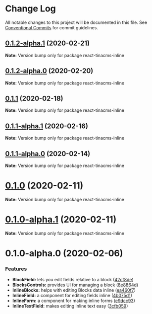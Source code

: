 # Change Log

All notable changes to this project will be documented in this file.
See [Conventional Commits](https://conventionalcommits.org) for commit guidelines.

## [0.1.2-alpha.1](https://github.com/tinacms/tinacms/compare/react-tinacms-inline@0.1.2-alpha.0...react-tinacms-inline@0.1.2-alpha.1) (2020-02-21)

**Note:** Version bump only for package react-tinacms-inline





## [0.1.2-alpha.0](https://github.com/tinacms/tinacms/compare/react-tinacms-inline@0.1.1...react-tinacms-inline@0.1.2-alpha.0) (2020-02-20)

**Note:** Version bump only for package react-tinacms-inline





## [0.1.1](https://github.com/tinacms/tinacms/compare/react-tinacms-inline@0.1.1-alpha.1...react-tinacms-inline@0.1.1) (2020-02-18)

**Note:** Version bump only for package react-tinacms-inline





## [0.1.1-alpha.1](https://github.com/tinacms/tinacms/compare/react-tinacms-inline@0.1.1-alpha.0...react-tinacms-inline@0.1.1-alpha.1) (2020-02-16)

**Note:** Version bump only for package react-tinacms-inline





## [0.1.1-alpha.0](https://github.com/tinacms/tinacms/compare/react-tinacms-inline@0.1.0...react-tinacms-inline@0.1.1-alpha.0) (2020-02-14)

**Note:** Version bump only for package react-tinacms-inline





# [0.1.0](https://github.com/tinacms/tinacms/compare/react-tinacms-inline@0.1.0-alpha.1...react-tinacms-inline@0.1.0) (2020-02-11)

**Note:** Version bump only for package react-tinacms-inline





# [0.1.0-alpha.1](https://github.com/tinacms/tinacms/compare/react-tinacms-inline@0.1.0-alpha.0...react-tinacms-inline@0.1.0-alpha.1) (2020-02-11)

**Note:** Version bump only for package react-tinacms-inline





# 0.1.0-alpha.0 (2020-02-06)


### Features

* **BlockField:** lets you edit fields relative to a block ([42cf8de](https://github.com/tinacms/tinacms/commit/42cf8de))
* **BlocksControls:** provides UI for managing a block ([8e8864d](https://github.com/tinacms/tinacms/commit/8e8864d))
* **InlineBlocks:** helps with editing Blocks data inline ([ea460f7](https://github.com/tinacms/tinacms/commit/ea460f7))
* **InlineField:** a component for editing fields inline ([4b075d1](https://github.com/tinacms/tinacms/commit/4b075d1))
* **InlineForm:** a component for making inline forms ([e9dcc93](https://github.com/tinacms/tinacms/commit/e9dcc93))
* **InlineTextField:** makes editing inline text easy ([3cfb059](https://github.com/tinacms/tinacms/commit/3cfb059))
